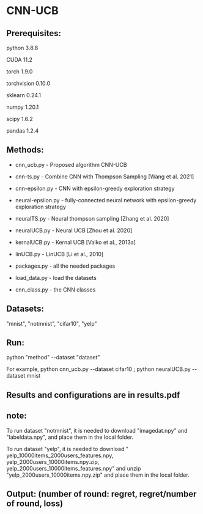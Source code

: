 # CNN-UCB

## Prerequisites: 

python 3.8.8

CUDA 11.2

torch 1.9.0

torchvision 0.10.0

sklearn 0.24.1

numpy 1.20.1

scipy 1.6.2

pandas 1.2.4

## Methods:

* cnn_ucb.py  -  Proposed algorithm CNN-UCB
* cnn-ts.py - Combine CNN with Thompson Sampling [Wang et al. 2021]
* cnn-epsilon.py - CNN with epsilon-greedy exploration strategy
* neural-epsilon.py - fully-connected neural network with epsilon-greedy exploration strategy
* neuralTS.py - Neural thompson sampling  [Zhang et al. 2020]
* neuralUCB.py - Neural UCB [Zhou et al. 2020]
* kernalUCB.py - Kernal UCB [Valko et al., 2013a]
* linUCB.py - LinUCB [Li et al., 2010]

* packages.py - all the needed packages
* load_data.py - load the datasets
* cnn_class.py - the CNN classes

## Datasets:
"mnist", "notmnist", "cifar10", "yelp"

## Run:
python "method" --dataset "dataset"

For example,   python cnn_ucb.py --dataset cifar10   ; python neuralUCB.py --dataset mnist


## Results and configurations are in results.pdf

## note:
To run dataset "notmnist", it is needed to download "imagedat.npy" and "labeldata.npy", and place them in the local folder.


To run dataset "yelp", it is needed to download " yelp_10000items_2000users_features.npy,  yelp_2000users_10000items.npy.zip, yelp_2000users_10000items_features.npy" and unzip "yelp_2000users_10000items.npy.zip" and place them in the local folder.

## Output: (number of round: regret, regret/number of round, loss)



